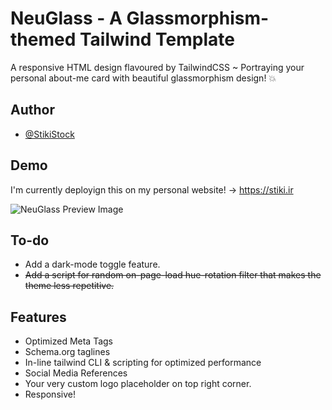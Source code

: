 
# NeuGlass - A Glassmorphism-themed Tailwind Template

A responsive HTML design flavoured by TailwindCSS ~ Portraying your personal about-me
card with beautiful glassmorphism design! 💥
## Author

- [@StikiStock](https://www.github.com/stikistock)


## Demo

I'm currently deployign this on my personal website! -> https://stiki.ir

![NeuGlass Preview Image](https://user-images.githubusercontent.com/87359144/184803230-ecada1d6-8d8b-4f29-9b30-19a8768083d1.png)

## To-do

- Add a dark-mode toggle feature.
- ~~Add a script for random on-page-load hue-rotation filter that makes the theme less repetitive.~~
## Features

- Optimized Meta Tags
- Schema.org taglines
- In-line tailwind CLI & scripting for optimized performance
- Social Media References
- Your very custom logo placeholder on top right corner.
- Responsive!
